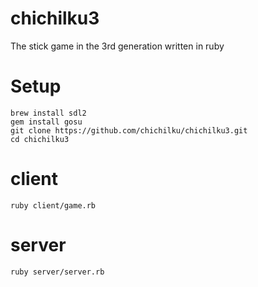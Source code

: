 # chichilku3
The stick game in the 3rd generation written in ruby

# Setup

```
brew install sdl2
gem install gosu
git clone https://github.com/chichilku/chichilku3.git
cd chichilku3
```

# client

``ruby client/game.rb``

# server

``ruby server/server.rb``
